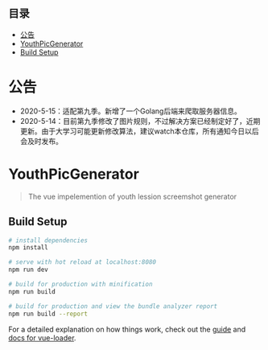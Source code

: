 ## 目录
- [公告](https://github.com/SaltyFishQF/YouthPicGenerator#公告)  
- [YouthPicGenerator](https://github.com/SaltyFishQF/YouthPicGenerator#YouthPicGenerator)  
- [Build Setup](https://github.com/SaltyFishQF/YouthPicGenerator#build-setup)

# 公告
- 2020-5-15：适配第九季。新增了一个Golang后端来爬取服务器信息。
- 2020-5-14：目前第九季修改了图片规则，不过解决方案已经制定好了，近期更新。由于大学习可能更新修改算法，建议watch本仓库，所有通知今日以后会及时发布。

# YouthPicGenerator

> The vue impelemention of youth lession screemshot generator

## Build Setup

``` bash
# install dependencies
npm install

# serve with hot reload at localhost:8080
npm run dev

# build for production with minification
npm run build

# build for production and view the bundle analyzer report
npm run build --report
```

For a detailed explanation on how things work, check out the [guide](http://vuejs-templates.github.io/webpack/) and [docs for vue-loader](http://vuejs.github.io/vue-loader).
